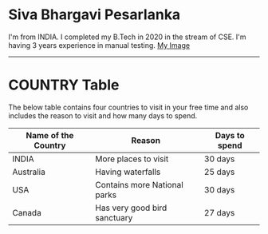 # Siva Bhargavi Pesarlanka
I'm from INDIA. I completed my B.Tech in 2020 in the stream of CSE. I'm having 3 years experience in manual testing.
[My Image](https://github.com/SivaBhargaviPesarlanka/assignment2-pesarlanka/blob/main/WhatsApp%20Image%202023-01-28%20at%205.52.53%20PM.jpeg)

---

# COUNTRY Table

The below table contains four countries to visit in your free time and also includes the reason to visit and how many days to spend.

| Name of the Country | Reason | Days to spend |
|-------------------- | ------ | ------------- |
| INDIA | More places to visit | 30 days |
| Australia | Having waterfalls | 25 days |
| USA | Contains more National parks | 30 days |
| Canada | Has very good bird sanctuary | 27 days |